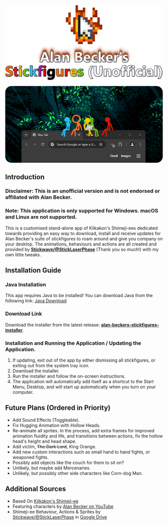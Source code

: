 <img alt="Alan Becker's Stickfigures Unofficial Logo" src="https://github.com/Skittlq/alan-beckers-stickfigures-unofficial/blob/main/repository-images/absu-logo.png?raw=true">

<p align="center">
    <img alt="Alan Becker's Stickfigures Unofficial Logo" src="https://github.com/Skittlq/alan-beckers-stickfigures-unofficial/blob/main/repository-images/key-art.png?raw=true" style="border-radius:20px;">
</p>

## Introduction

### **Disclaimer: This is an unofficial version and is not endorsed or affiliated with Alan Becker.**

### **Note: This application is only supported for Windows. macOS and Linux are not supported.**

This is a customised stand-alone app of Kilkakon's Shimeji-ees dedicated towards providing an easy way to download, install and receive updates for Alan Becker's suite of stickfigures to roam around and give you company on your desktop. The animations, behaviours and actions are all created and provided by [**Stickwave/@StickLaserPhase**](https://x.com/StickLaserPhase) (Thank you so much!) with my own little tweaks.

## Installation Guide

### Java Installation

This app requires Java to be installed! You can download Java from the following link: [Java Download](https://www.java.com/en/download/)

### Download Link

Download the installer from the latest release: [**alan-beckers-stickfigures-installer**](https://github.com/Skittlq/alans-beckers-stickfigures-unofficial/releases/latest).

### Installation and Running the Application / Updating the Application.

1. If updating, exit out of the app by either dismissing all stickfigures, or exiting out from the system tray icon.
2. Download the installer.
3. Run the installer and follow the on-screen instructions.
4. The application will automatically add itself as a shortcut to the Start Menu, Desktop, and will start up automatically when you turn on your computer.

## Future Plans (Ordered in Priority)

- Add Sound Effects (Toggleable).
- Fix Hugging Animation with Hollow Heads.
- Re-animate all sprites. In the process, add extra frames for improved animation fluidity and life, and transitions between actions, fix the hollow head's height and head shape.
- Add victim, ~~The Dark Lord~~, King Orange.
- Add new custom interactions such as small hand to hand fights, or weaponed fights.
- Possibly add objects like the couch for them to sit on?
- Unlikely, but maybe add Mercenaries.
- Unlikely, but possibly other side characters like Corn-dog Man.

## Additional Sources

- Based On [Kilkakon's Shimeji-ee](https://kilkakon.com/shimeji/)
- Featuring characters by [Alan Becker on YouTube](https://x.com/StickLaserPhase)
- Shimeji-ee Behaviour, Actions & Sprites by [Stickwave/@StickLaserPhase](https://x.com/StickLaserPhase) in [Google Drive](https://drive.google.com/file/d/1PdWAU91kAKg2lqcAiTdNGhNflqoHKU6N/view)

